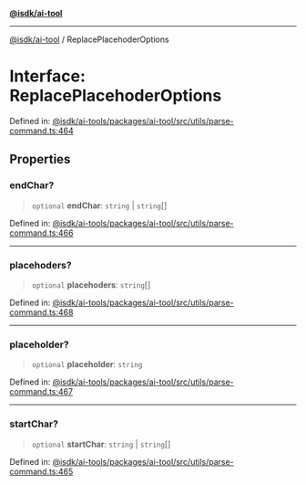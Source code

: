 [**@isdk/ai-tool**](../README.md)

***

[@isdk/ai-tool](../globals.md) / ReplacePlacehoderOptions

# Interface: ReplacePlacehoderOptions

Defined in: [@isdk/ai-tools/packages/ai-tool/src/utils/parse-command.ts:464](https://github.com/isdk/ai-tool.js/blob/4ebf370aaec9c78535cb40ffc19656d7bddcb145/src/utils/parse-command.ts#L464)

## Properties

### endChar?

> `optional` **endChar**: `string` \| `string`[]

Defined in: [@isdk/ai-tools/packages/ai-tool/src/utils/parse-command.ts:466](https://github.com/isdk/ai-tool.js/blob/4ebf370aaec9c78535cb40ffc19656d7bddcb145/src/utils/parse-command.ts#L466)

***

### placehoders?

> `optional` **placehoders**: `string`[]

Defined in: [@isdk/ai-tools/packages/ai-tool/src/utils/parse-command.ts:468](https://github.com/isdk/ai-tool.js/blob/4ebf370aaec9c78535cb40ffc19656d7bddcb145/src/utils/parse-command.ts#L468)

***

### placeholder?

> `optional` **placeholder**: `string`

Defined in: [@isdk/ai-tools/packages/ai-tool/src/utils/parse-command.ts:467](https://github.com/isdk/ai-tool.js/blob/4ebf370aaec9c78535cb40ffc19656d7bddcb145/src/utils/parse-command.ts#L467)

***

### startChar?

> `optional` **startChar**: `string` \| `string`[]

Defined in: [@isdk/ai-tools/packages/ai-tool/src/utils/parse-command.ts:465](https://github.com/isdk/ai-tool.js/blob/4ebf370aaec9c78535cb40ffc19656d7bddcb145/src/utils/parse-command.ts#L465)
